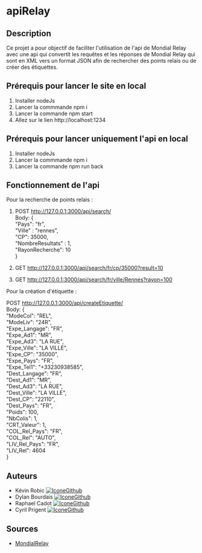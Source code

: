 # apiRelay

## Description

Ce projet a pour objectif de faciliter l'utilisation de l'api de Mondial Relay avec une api qui convertit les requêtes et les réponses de Mondial Relay qui sont en XML
vers un format JSON afin de rechercher des points relais ou de créer des étiquettes.

## Prérequis pour lancer le site en local

1. Installer nodeJs
2. Lancer la commmande npm i
3. Lancer la commande npm start
4. Allez sur le lien http://localhost:1234

## Prérequis pour lancer uniquement l'api en local

1. Installer nodeJs
2. Lancer la commmande npm i
3. Lancer la commande npm run back

## Fonctionnement de l'api

Pour la recherche de points relais :  

1. POST http://127.0.0.1:3000/api/search/  
 Body: {  
    "Pays": "fr",  
    "Ville" : "rennes",  
    "CP": 35000,  
    "NombreResultats" : 1,  
    "RayonRecherche": 10  
}  

2. GET http://127.0.0.1:3000/api/search/fr/cp/35000?result=10  
3. GET http://127.0.0.1:3000/api/search/fr/ville/Rennes?rayon=100  

Pour la création d'étiquette :   

POST http://127.0.0.1:3000/api/createEtiquette/  
Body: {   
        "ModeCol": "REL",  
        "ModeLiv": "24R",  
        "Expe_Langage": "FR",  
        "Expe_Ad1": "MR",  
        "Expe_Ad3": "LA RUE",  
        "Expe_Ville": "LA VILLE",  
        "Expe_CP": "35000",  
        "Expe_Pays": "FR",  
        "Expe_Tel1": "+33230938585",  
        "Dest_Langage": "FR",  
        "Dest_Ad1": "MR",  
        "Dest_Ad3": "LA RUE",  
        "Dest_Ville": "LA VILLE",  
        "Dest_CP": "22110",  
        "Dest_Pays": "FR",  
        "Poids": 100,  
        "NbColis": 1,  
        "CRT_Valeur": 1,  
        "COL_Rel_Pays": "FR",  
        "COL_Rel": "AUTO",  
        "LIV_Rel_Pays": "FR",  
        "LIV_Rel": 4604  
    }  

## Auteurs

* Kévin Robic [![IconeGithub](https://img.shields.io/badge/GitHub-100000?style=for-the-badge&logo=github&logoColor=white)](https://github.com/Kero3333) 
* Dylan Bourdais [![IconeGithub](https://img.shields.io/badge/GitHub-100000?style=for-the-badge&logo=github&logoColor=white)](https://github.com/dylanbourdais)
* Raphael Cadot [![IconeGithub](https://img.shields.io/badge/GitHub-100000?style=for-the-badge&logo=github&logoColor=white)](https://github.com/Roxas35)
* Cyril Prigent [![IconeGithub](https://img.shields.io/badge/GitHub-100000?style=for-the-badge&logo=github&logoColor=white)](https://github.com/corsairecypri)

## Sources

- [MondialRelay](https://www.mondialrelay.fr/media/108937/Solution-Web-Service-V5.6.pdf)
